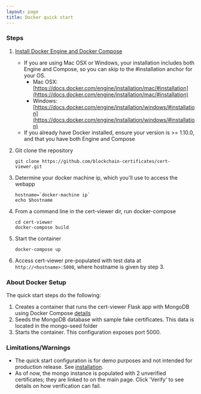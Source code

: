 ```yaml
---
layout: page
title: Docker quick start
---
```


### Steps

1. [Install Docker Engine and Docker Compose](https://docs.docker.com/engine/installation)
    - If you are using Mac OSX or Windows, your installation includes both Engine and Compose, so you can skip to the #installation anchor for your OS.
        - Mac OSX: [https://docs.docker.com/engine/installation/mac/#installation](https://docs.docker.com/engine/installation/mac/#installation)
        - Windows: [https://docs.docker.com/engine/installation/windows/#installation](https://docs.docker.com/engine/installation/windows/#installation)
    - If you already have Docker installed, ensure your version is >= 1.10.0, and that you have both Engine and Compose
 
2. Git clone the repository

    ```
    git clone https://github.com/blockchain-certificates/cert-viewer.git
    ```

3. Determine your docker machine ip, which you'll use to access the webapp

    ```
    hostname=`docker-machine ip`
    echo $hostname
    ```

4. From a command line in the cert-viewer dir, run docker-compose

    ```
    cd cert-viewer
    docker-compose build
    ```

5. Start the container

    ```
    docker-compose up
    ```

6. Access cert-viewer pre-populated with test data at `http://<hostname>:5000`, where hostname is given by step 3.


### About Docker Setup
The quick start steps do the following:

1. Creates a container that runs the cert-viewer Flask app with MongoDB using Docker Compose [details](http://containertutorials.com/docker-compose/flask-mongo-compose.html)
2. Seeds the MongoDB database with sample fake certificates. This data is located in the mongo-seed folder
3. Starts the container. This configuration exposes port 5000.

### Limitations/Warnings

- The quick start configuration is for demo purposes and not intended for production release. See [installation](installation.md).
- As of now, the mongo instance is populated with 2 unverified certificates; they are linked to on the main page. Click
'Verify' to see details on how verification can fail.

